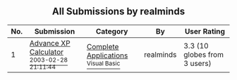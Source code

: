 ﻿<div align="center">

## All Submissions by realminds

</div>

No.  | Submission | Category | By   | User Rating
---- | ---------- | -------- | ---- | -----------
1 | [Advance XP Calculator<br /><sup>2003-02-28 21:11:44</sup>](https://github.com/Planet-Source-Code/realminds-advance-xp-calculator__1-43648) | [Complete Applications<br /><sup>Visual Basic</sup>](../ByCategory/complete-applications__1-27.md) | realminds | 3.3 (10 globes from 3 users)
